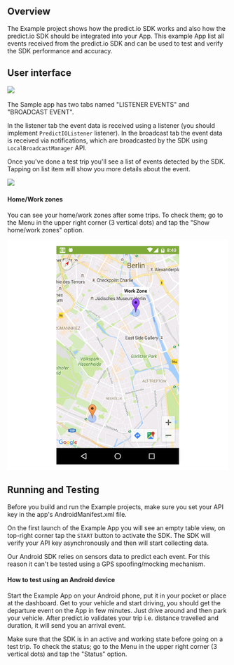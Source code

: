 ## Overview
The Example project shows how the predict.io SDK works and also how the predict.io SDK should be integrated into your App. This example App list all events received from the predict.io SDK and can be used to test and verify the SDK performance and accuracy.

## User interface
![](https://www.predict.io/GitHub/Home_UI_Guide_Android.jpg)

The Sample app has two tabs named "LISTENER EVENTS" and "BROADCAST EVENT".

In the listener tab the event data is received using a listener (you should implement `PredictIOListener` listener).
In the broadcast tab the event data is received via notifications, which are broadcasted by the SDK using `LocalBroadcastManager` API.

Once you've done a test trip you'll see a list of events detected by the SDK. Tapping on list item will show you more details about the event.

![](https://www.predict.io/GitHub/Location-and-Accuracy-View_Android.jpg)

#### Home/Work zones
You can see your home/work zones after some trips. To check them; go to the Menu in the upper right corner (3 vertical dots) and tap the "Show home/work zones" option.

![](readme_images/visiting_zones.jpg)

## Running and Testing
Before you build and run the Example projects, make sure you set your API key in the app's AndroidManifest.xml file.

On the first launch of the Example App you will see an empty table view, on top-right corner tap the `START` button to activate the SDK. The SDK will verify your API key asynchronously and then will start collecting data.

Our Android SDK relies on sensors data to predict each event. For this reason it can't be tested using a GPS spoofing/mocking mechanism.

#### How to test using an Android device
Start the Example App on your Android phone, put it in your pocket or place at the dashboard. Get to your vehicle and start driving, you should get the departure event on the App in few minutes. Just drive around and then park your vehicle. After predict.io validates your trip i.e. distance travelled and duration, it will send you an arrival event.

Make sure that the SDK is in an active and working state before going on a test trip. To check the status; go to the Menu in the upper right corner (3 vertical dots) and tap the "Status" option.
